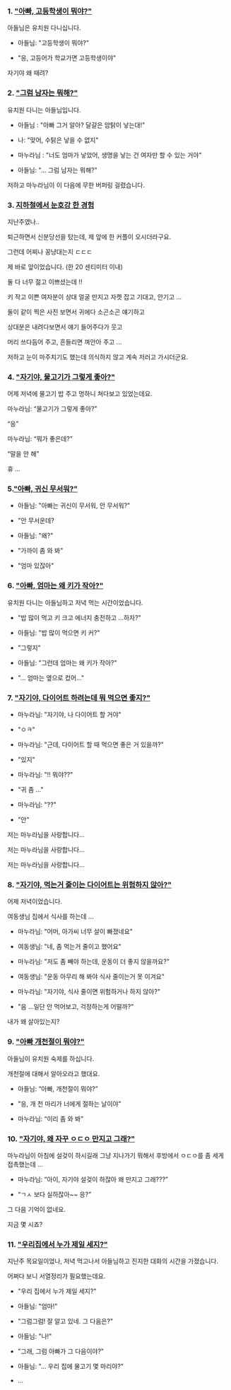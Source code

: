 ### 1. ["아빠, 고등학생이 뭐야?"](https://www.clien.net/service/board/park/15960587)

아들님은 유치원 다니십니다.


- 아들님: "고등학생이 뭐야?"

- "응, 고등어가 학교가면 고등학생이야"


자기야 왜 때려?


### 2. ["그럼 남자는 뭐해?"](https://www.clien.net/service/board/park/15969958)

유치원 다니는 아들님입니다.



- 아들님 : "아빠 그거 알아? 달걀은 암탉이 낳는대!"

- 나: "맞어, 수탉은 낳을 수 없지"

- 마누라님 : "너도 엄마가 낳았어, 생명을 낳는 건 여자만 할 수 있는 거야"

- 아들님: "... 그럼 남자는 뭐해?"


저하고 마누라님이 이 다음에 무한 버퍼링 걸렸습니다.


### 3. [지하철에서 눈호강 한 경험](https://www.clien.net/service/board/park/16019810)

지난주였나..


퇴근하면서 신분당선을 탔는데, 제 앞에 한 커플이 오시더라구요.


그런데 어찌나 꽁냥대는지 ㄷㄷㄷ


제 바로 앞이었습니다. (한 20 센티미터 이내)


둘 다 너무 젊고 이쁘셨는데 !!


키 작고 이쁜 여자분이 상대 얼굴 만지고 자켓 잡고 기대고, 안기고 ...


둘이 같이 찍은 사진 보면서 귀에다 소곤소곤 얘기하고


상대분은 내려다보면서 얘기 들어주다가 웃고


머리 쓰다듬어 주고, 흔들리면 껴안아 주고 ...


저하고 눈이 마주치기도 했는데 의식하지 않고 계속 저러고 가시더군요.


### 4. ["자기야, 물고기가 그렇게 좋아?"](https://www.clien.net/service/board/park/16170217)

어제 저녁에 물고기 밥 주고 멍하니 쳐다보고 있었는데요.


마누라님: “물고기가 그렇게 좋아?”


“응”


마누라님: “뭐가 좋은데?”


“말을 안 해”


휴 …


### 5.["아빠, 귀신 무서워?"](https://www.clien.net/service/board/park/16187277)

- 아들님: "아빠는 귀신이 무서워, 안 무서워?"


- "안 무서운데?


- 아들님: "왜?"


- "가까이 좀 와 봐"


- "엄마 있잖아"



### 6. ["아빠, 엄마는 왜 키가 작아?"](https://www.clien.net/service/board/park/16230120)


유치원 다니는 아들님하고 저녁 먹는 시간이었습니다.



- "밥 많이 먹고 키 크고 에너지 충전하고 ...하자?"


- 아들님: "밥 많이 먹으면 키 커?"


- "그렇지"


- 아들님: "그런데 엄마는 왜 키가 작아?"


- "... 엄마는 옆으로 컸어..."



### 7. ["자기야, 다이어트 하려는데 뭐 먹으면 좋지?"](https://www.clien.net/service/board/park/16252883)

- 마누라님: "자기야, 나 다이어트 할 거야"


- "ㅇㅋ"


- 마누라님: "근데, 다이어트 할 때 먹으면 좋은 거 있을까?"


- "있지"


- 마누라님: "!! 뭐야??"


- "귀 좀 ..."


- 마누라님: "??"


- "안"



저는 마누라님을 사랑합니다...

저는 마누라님을 사랑합니다...

저는 마누라님을 사랑합니다...


### 8. ["자기야, 먹는거 줄이는 다이어트는 위험하지 않아?"](https://www.clien.net/service/board/park/16455355)

어제 저녁이었습니다.


여동생님 집에서 식사를 하는데 ...


- 마누라님: "어머, 아가씨 너무 살이 빠졌네요"


- 여동생님: "네, 좀 먹는거 줄이고 했어요"


- 마누라님: "저도 좀 빼야 하는데, 운동이 더 좋지 않을까요?"


- 여동생님: "운동 아무리 해 봐야 식사 줄이는거 못 이겨요"


- 마누라님: "자기야, 식사 줄이면 위험하거나 하지 않아?"


- "음 ...일단 안 먹어보고, 걱정하는게 어떨까?"



내가 왜 살아있는지?


### 9. ["아빠 개천절이 뭐야?"](https://www.clien.net/service/board/park/16559323)

아들님이 유치원 숙제를 하십니다.


개천절에 대해서 알아오라고 했대요.


- 아들님: “아빠, 개천절이 뭐야?”


- "응, 개 천 마리가 너에게 절하는 날이야"


- 마누라님: “이리 좀 와 봐”



### 10. ["자기야, 왜 자꾸 ㅇㄷㅇ 만지고 그래?"](https://www.clien.net/service/board/park/16685299)

마누라님이 아침에 설겆이 하시길래 그냥 지나가기 뭐해서 후방에서 ㅇㄷㅇ를 좀 세게 접촉했는데 ...


- 마누라님: “아이, 자기야 설겆이 하잖아 왜 만지고 그래???”


- “ㄱㅅ 보다 실하잖아~~ 응?”


그 다음 기억이 없네요.


지금 몇 시죠?


### 11. ["우리집에서 누가 제일 세지?"](https://www.clien.net/service/board/park/16710946)

지난주 목요일이었나,  저녁 먹고나서 아들님하고 진지한 대화의 시간을 가졌습니다.


어쩌다 보니 서열정리가 필요했는데요.


- "우리 집에서 누가 제일 세지?"


- 아들님: "엄마!"


- "그럼그럼! 잘 알고 있네. 그 다음은?"


- 아들님: "나!"


- "그래, 그럼 아빠가 그 다음이야?"


- 아들님:  "... 우리 집에 물고기 몇 마리야?"


- ...
